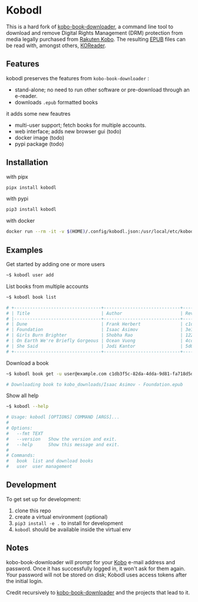 # Kobodl

This is a hard fork of [kobo-book-downloader](https://github.com/TnS-hun/kobo-book-downloader), a command line tool to download and remove Digital Rights Management (DRM) protection from media legally purchased from [Rakuten Kobo](https://www.kobo.com/). The resulting [EPUB](https://en.wikipedia.org/wiki/EPUB) files can be read with, amongst others, [KOReader](https://github.com/koreader/koreader).

## Features

kobodl preserves the features from `kobo-book-downloader` :

* stand-alone; no need to run other software or pre-download through an e-reader.
* downloads `.epub` formatted books

it adds some new feautres

* multi-user support; fetch books for multiple accounts.
* web interface; adds new browser gui (todo)
* docker image (todo)
* pypi package (todo)

## Installation

with pipx

``` bash
pipx install kobodl
```

with pypi

``` bash
pip3 install kobodl
```

with docker

``` bash
docker run --rm -it -v $(HOME)/.config/kobodl.json:/usr/local/etc/kobodl.json subdavis/kobodl --help
```

## Examples

Get started by adding one or more users

``` bash
~$ kobodl user add
```

List books from multiple accounts

``` bash
~$ kobodl book list

# +---------------------------------+-----------------------------+--------------------------------------+---------------------------+
# | Title                           | Author                      | RevisionId                           | Owner                     |
# |---------------------------------+-----------------------------+--------------------------------------+---------------------------|
# | Dune                            | Frank Herbert               | c1db3f5c-82da-4dda-9d81-fa718d5d1d16 | user@example.com          |
# | Foundation                      | Isaac Asimov                | 3e12197c-681a-4a53-80b4-88fcdf61e936 | user@example.com          |
# | Girls Burn Brighter             | Shobha Rao                  | 1227cc03-7580-4469-81a5-b6558500832f | user@example.com          |
# | On Earth We're Briefly Gorgeous | Ocean Vuong                 | 4ccc68b1-3dac-433e-b05a-63ab0f93578f | other@domain.com          |
# | She Said                        | Jodi Kantor                 | 5d0872bf-8765-4654-9f90-aca4f54e5707 | other@domain.com          |
# +---------------------------------+-----------------------------+--------------------------------------+---------------------------+
```

Download a book

``` bash
~$ kobodl book get -u user@example.com c1db3f5c-82da-4dda-9d81-fa718d5d1d16

# Downloading book to kobo_downloads/Isaac Asimov - Foundation.epub
```

Show all help

``` bash
~$ kobodl --help

# Usage: kobodl [OPTIONS] COMMAND [ARGS]...
#
# Options:
#   --fmt TEXT
#   --version   Show the version and exit.
#   --help      Show this message and exit.
#
# Commands:
#   book  list and download books
#   user  user management
```

## Development

To get set up for development:

1. clone this repo
2. create a virtual environment (optional)
3. `pip3 install -e .` to install for development
4. `kobodl` should be available inside the virtual env

## Notes

kobo-book-downloader will prompt for your [Kobo](https://www.kobo.com/) e-mail address and password. Once it has successfully logged in, it won't ask for them again. Your password will not be stored on disk; Kobodl uses access tokens after the initial login.

Credit recursively to [kobo-book-downloader](https://github.com/TnS-hun/kobo-book-downloader) and the projects that lead to it.

